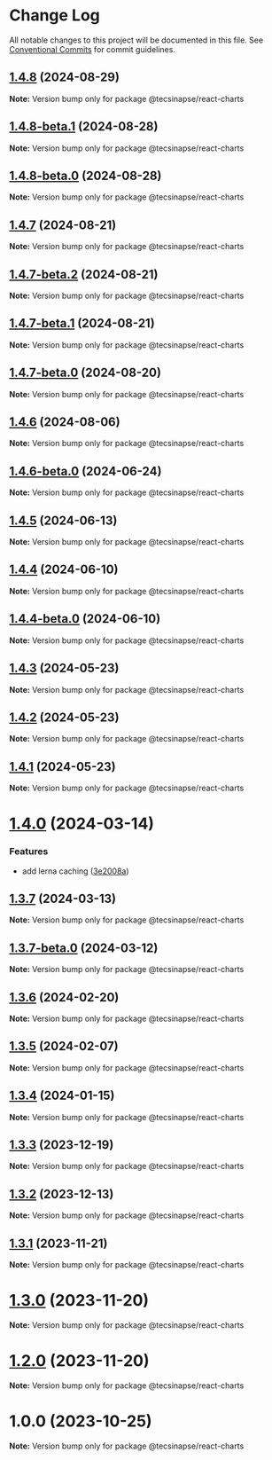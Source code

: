 # Change Log

All notable changes to this project will be documented in this file.
See [Conventional Commits](https://conventionalcommits.org) for commit guidelines.

## [1.4.8](https://github.com/tecsinapse/design-system/compare/@tecsinapse/react-charts@1.4.8-beta.1...@tecsinapse/react-charts@1.4.8) (2024-08-29)

**Note:** Version bump only for package @tecsinapse/react-charts

## [1.4.8-beta.1](https://github.com/tecsinapse/design-system/compare/@tecsinapse/react-charts@1.4.8-beta.0...@tecsinapse/react-charts@1.4.8-beta.1) (2024-08-28)

**Note:** Version bump only for package @tecsinapse/react-charts

## [1.4.8-beta.0](https://github.com/tecsinapse/design-system/compare/@tecsinapse/react-charts@1.4.7...@tecsinapse/react-charts@1.4.8-beta.0) (2024-08-28)

**Note:** Version bump only for package @tecsinapse/react-charts

## [1.4.7](https://github.com/tecsinapse/design-system/compare/@tecsinapse/react-charts@1.4.7-beta.2...@tecsinapse/react-charts@1.4.7) (2024-08-21)

**Note:** Version bump only for package @tecsinapse/react-charts

## [1.4.7-beta.2](https://github.com/tecsinapse/design-system/compare/@tecsinapse/react-charts@1.4.7-beta.1...@tecsinapse/react-charts@1.4.7-beta.2) (2024-08-21)

**Note:** Version bump only for package @tecsinapse/react-charts

## [1.4.7-beta.1](https://github.com/tecsinapse/design-system/compare/@tecsinapse/react-charts@1.4.7-beta.0...@tecsinapse/react-charts@1.4.7-beta.1) (2024-08-21)

**Note:** Version bump only for package @tecsinapse/react-charts

## [1.4.7-beta.0](https://github.com/tecsinapse/design-system/compare/@tecsinapse/react-charts@1.4.6...@tecsinapse/react-charts@1.4.7-beta.0) (2024-08-20)

**Note:** Version bump only for package @tecsinapse/react-charts

## [1.4.6](https://github.com/tecsinapse/design-system/compare/@tecsinapse/react-charts@1.4.6-beta.0...@tecsinapse/react-charts@1.4.6) (2024-08-06)

**Note:** Version bump only for package @tecsinapse/react-charts

## [1.4.6-beta.0](https://github.com/tecsinapse/design-system/compare/@tecsinapse/react-charts@1.4.5...@tecsinapse/react-charts@1.4.6-beta.0) (2024-06-24)

**Note:** Version bump only for package @tecsinapse/react-charts

## [1.4.5](https://github.com/tecsinapse/design-system/compare/@tecsinapse/react-charts@1.4.4...@tecsinapse/react-charts@1.4.5) (2024-06-13)

**Note:** Version bump only for package @tecsinapse/react-charts

## [1.4.4](https://github.com/tecsinapse/design-system/compare/@tecsinapse/react-charts@1.4.4-beta.0...@tecsinapse/react-charts@1.4.4) (2024-06-10)

**Note:** Version bump only for package @tecsinapse/react-charts

## [1.4.4-beta.0](https://github.com/tecsinapse/design-system/compare/@tecsinapse/react-charts@1.4.1-beta.0...@tecsinapse/react-charts@1.4.4-beta.0) (2024-06-10)

**Note:** Version bump only for package @tecsinapse/react-charts

## [1.4.3](https://github.com/tecsinapse/design-system/compare/@tecsinapse/react-charts@1.4.2...@tecsinapse/react-charts@1.4.3) (2024-05-23)

**Note:** Version bump only for package @tecsinapse/react-charts

## [1.4.2](https://github.com/tecsinapse/design-system/compare/@tecsinapse/react-charts@1.4.1...@tecsinapse/react-charts@1.4.2) (2024-05-23)

**Note:** Version bump only for package @tecsinapse/react-charts

## [1.4.1](https://github.com/tecsinapse/design-system/compare/@tecsinapse/react-charts@1.4.0...@tecsinapse/react-charts@1.4.1) (2024-05-23)

**Note:** Version bump only for package @tecsinapse/react-charts

# [1.4.0](https://github.com/tecsinapse/design-system/compare/@tecsinapse/react-charts@1.3.7...@tecsinapse/react-charts@1.4.0) (2024-03-14)

### Features

- add lerna caching ([3e2008a](https://github.com/tecsinapse/design-system/commit/3e2008a403749d14dd1c1ec6e4136d25bddb44ce))

## [1.3.7](https://github.com/tecsinapse/design-system/compare/@tecsinapse/react-charts@1.3.7-beta.0...@tecsinapse/react-charts@1.3.7) (2024-03-13)

**Note:** Version bump only for package @tecsinapse/react-charts

## [1.3.7-beta.0](https://github.com/tecsinapse/design-system/compare/@tecsinapse/react-charts@1.3.6...@tecsinapse/react-charts@1.3.7-beta.0) (2024-03-12)

**Note:** Version bump only for package @tecsinapse/react-charts

## [1.3.6](https://github.com/tecsinapse/design-system/compare/@tecsinapse/react-charts@1.3.5...@tecsinapse/react-charts@1.3.6) (2024-02-20)

**Note:** Version bump only for package @tecsinapse/react-charts

## [1.3.5](https://github.com/tecsinapse/design-system/compare/@tecsinapse/react-charts@1.3.3...@tecsinapse/react-charts@1.3.5) (2024-02-07)

**Note:** Version bump only for package @tecsinapse/react-charts

## [1.3.4](https://github.com/tecsinapse/design-system/compare/@tecsinapse/react-charts@1.3.2...@tecsinapse/react-charts@1.3.4) (2024-01-15)

**Note:** Version bump only for package @tecsinapse/react-charts

## [1.3.3](https://github.com/tecsinapse/design-system/compare/@tecsinapse/react-charts@1.3.1...@tecsinapse/react-charts@1.3.3) (2023-12-19)

**Note:** Version bump only for package @tecsinapse/react-charts

## [1.3.2](https://github.com/tecsinapse/design-system/compare/@tecsinapse/react-charts@1.3.1...@tecsinapse/react-charts@1.3.2) (2023-12-13)

**Note:** Version bump only for package @tecsinapse/react-charts

## [1.3.1](https://github.com/tecsinapse/design-system/compare/@tecsinapse/react-charts@1.3.0...@tecsinapse/react-charts@1.3.1) (2023-11-21)

**Note:** Version bump only for package @tecsinapse/react-charts

# [1.3.0](https://github.com/tecsinapse/design-system/compare/@tecsinapse/react-charts@1.2.0...@tecsinapse/react-charts@1.3.0) (2023-11-20)

**Note:** Version bump only for package @tecsinapse/react-charts

# [1.2.0](https://github.com/tecsinapse/design-system/compare/@tecsinapse/react-charts@1.1.0...@tecsinapse/react-charts@1.2.0) (2023-11-20)

**Note:** Version bump only for package @tecsinapse/react-charts

# 1.0.0 (2023-10-25)

**Note:** Version bump only for package @tecsinapse/react-charts
